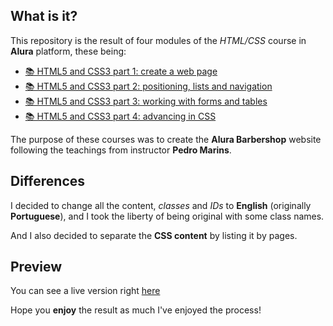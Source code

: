 ## What is it?

This repository is the result of four modules of the *HTML/CSS* course in **Alura** platform, these being:

- [📚 HTML5 and CSS3 part 1: create a web page](https://cursos.alura.com.br/course/html5-css3-primeiros-passos)
- [📚 HTML5 and CSS3 part 2: positioning, lists and navigation](https://cursos.alura.com.br/course/html5-css3-posicionamento-listas-navegacao)
- [📚 HTML5 and CSS3 part 3: working with forms and tables](https://cursos.alura.com.br/course/html5-css3-formularios-tabelas)
- [📚 HTML5 and CSS3 part 4: advancing in CSS](https://cursos.alura.com.br/course/html5-css3-avancando-css)

The purpose of these courses was to create the **Alura Barbershop** website following the teachings from instructor **Pedro Marins**.

## Differences

I decided to change all the content, *classes* and *IDs* to **English** (originally **Portuguese**), and I took the liberty of being original with some class names.

And I also decided to separate the **CSS content** by listing it by pages.

## Preview

You can see a live version right [here](https://notmundt.github.io/alura-barbershop/)

Hope you **enjoy** the result as much I've enjoyed the process!
